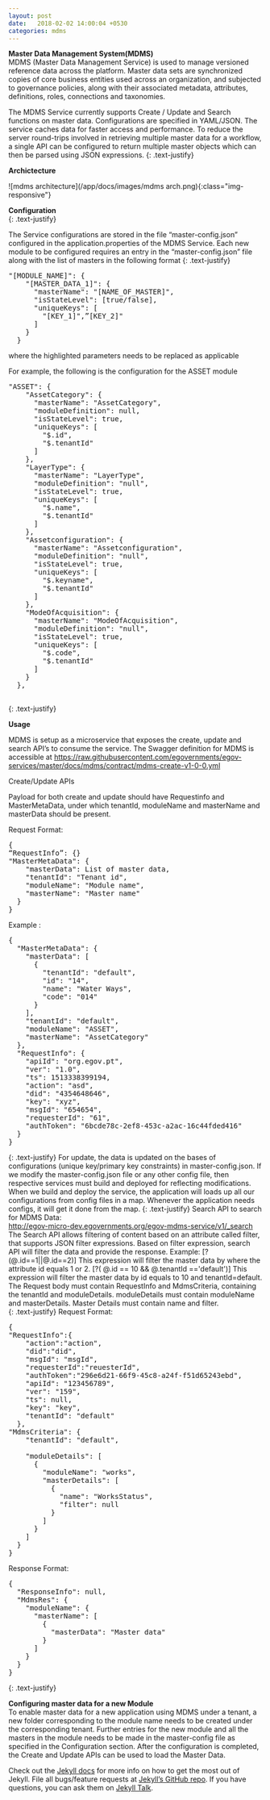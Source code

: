 ```yaml
---
layout: post
date:   2018-02-02 14:00:04 +0530
categories: mdms
---
```

<b>Master Data Management System(MDMS)</b><br>
MDMS (Master Data Management Service) is used to manage versioned reference data across the platform. Master data sets are synchronized copies of core business entities used across an organization, and subjected to governance policies, along with their associated metadata, attributes, definitions, roles, connections and taxonomies.

The MDMS Service currently supports Create / Update and Search functions on master data. Configurations are specified in YAML/JSON. The service caches data for faster access and performance. To reduce the server round-trips involved in retrieving multiple master data for a workflow, a single API can be configured to return multiple master objects which can then be parsed using JSON expressions.
{: .text-justify}

<b>Archictecture</b><br>

![mdms architecture](/app/docs/images/mdms arch.png){:class="img-responsive"}


<b>Configuration</b><br>
{: .text-justify}

The Service configurations are stored in the file “master-config.json” configured in the application.properties of the MDMS Service. Each new module to be configured requires an entry in the “master-config.json” file along with the list of masters in the following format
{: .text-justify}

<pre>
"[MODULE_NAME]": {
    "[MASTER_DATA_1]": {
      "masterName": "[NAME_OF_MASTER]",
      "isStateLevel": [true/false],
      "uniqueKeys": [
        "[KEY_1]",”[KEY_2]"
      ]
    }
  }
</pre>
where the highlighted parameters needs to be replaced as applicable

For example, the following is the configuration for the ASSET module

<pre>
"ASSET": {
    "AssetCategory": {
      "masterName": "AssetCategory",
      "moduleDefinition": null,
      "isStateLevel": true,
      "uniqueKeys": [
        "$.id",
        "$.tenantId"
      ]
    },
    "LayerType": {
      "masterName": "LayerType",
      "moduleDefinition": "null",
      "isStateLevel": true,
      "uniqueKeys": [
        "$.name",
        "$.tenantId"
      ]
    },
    "Assetconfiguration": {
      "masterName": "Assetconfiguration",
      "moduleDefinition": "null",
      "isStateLevel": true,
      "uniqueKeys": [
        "$.keyname",
        "$.tenantId"
      ]
    },
    "ModeOfAcquisition": {
      "masterName": "ModeOfAcquisition",
      "moduleDefinition": "null",
      "isStateLevel": true,
      "uniqueKeys": [
        "$.code",
        "$.tenantId"
      ]
    }
  },

</pre>
{: .text-justify}

<b>Usage</b><br>

MDMS is setup as a microservice that exposes the create, update and search API’s to consume the service. The Swagger definition for MDMS is accessible at <a href="#" class="btn btn--primary">https://raw.githubusercontent.com/egovernments/egov-services/master/docs/mdms/contract/mdms-create-v1-0-0.yml</a><br>

Create/Update APIs

Payload for both create and update should have Requestinfo and MasterMetaData, under which tenantId, moduleName and masterName and masterData should be present.

Request Format:

<pre>
{
“RequestInfo”: {}
"MasterMetaData": {
    "masterData": List of master data,
    "tenantId": "Tenant id",
    "moduleName": "Module name",
    "masterName": "Master name"
  }
}
</pre>
Example :
<pre>
{
  "MasterMetaData": {
    "masterData": [
      {
        "tenantId": "default",
        "id": "14",
        "name": "Water Ways",
        "code": "014"
      }
    ],
    "tenantId": "default",
    "moduleName": "ASSET",
    "masterName": "AssetCategory"
  },
  "RequestInfo": {
    "apiId": "org.egov.pt",
    "ver": "1.0",
    "ts": 1513338399194,
    "action": "asd",
    "did": "4354648646",
    "key": "xyz",
    "msgId": "654654",
    "requesterId": "61",
    "authToken": "6bcde78c-2ef8-453c-a2ac-16c44fded416"
  }
}
</pre>
{: .text-justify}
For update, the data is updated on the bases of configurations (unique key/primary key constraints) in master-config.json.
If we modify the master-config.json file or any other config file, then respective services must build and deployed for reflecting modifications.
When we build and deploy the service, the application will loads up all our configurations from config files in a map. Whenever the application needs configs, it will get it done from the map.
{: .text-justify}
Search API to search for MDMS Data:<br>
<a href="#"
class="btn--primary">http://egov-micro-dev.egovernments.org/egov-mdms-service/v1/_search</a><br>
The Search API allows filtering of content based on an attribute called filter, that supports JSON filter expressions. Based on filter expression, search API will filter the data and provide the response. Example:
[?(@.id==1||@.id==2)] This expression will filter the master data by where the attribute id  equals 1 or 2.
[?( @.id == 10 && @.tenantId =='default')] This expression will filter the master data by id equals to 10 and tenantId=default.
The Request body must contain RequestInfo and MdmsCriteria, containing the tenantId and moduleDetails. moduleDetails must contain moduleName and masterDetails. Master Details must contain name and filter.<br>
{: .text-justify}
Request Format:
<pre>
{
"RequestInfo":{
    "action":"action",
    "did":"did",
    "msgId": "msgId",
    "requesterId":"reuesterId",
    "authToken":"296e6d21-66f9-45c8-a24f-f51d65243ebd",
    "apiId": "123456789",
    "ver": "159",
    "ts": null,
    "key": "key",
    "tenantId": "default"
  },
"MdmsCriteria": {
    "tenantId": "default",

    "moduleDetails": [
      {
        "moduleName": "works",
        "masterDetails": [
          {
            "name": "WorksStatus",
            "filter": null
          }
        ]
      }
    ]
  }
}
</pre>
Response Format:
<pre>
{
  "ResponseInfo": null,
  "MdmsRes": {
    "moduleName": {
      "masterName": [
        {
          "masterData": "Master data"
        }
      ]
    }
  }
}
</pre>
{: .text-justify}

<b>Configuring master data for a new Module</b><br>
To enable master data for a new application using MDMS under a tenant, a new folder corresponding to the module name needs to be created under the corresponding tenant. Further entries for the new module and all the masters in the module needs to be made in the master-config file as specified in the Configuration section. After the configuration is completed, the Create and Update APIs can be used to load the Master Data.



Check out the [Jekyll docs][jekyll-docs] for more info on how to get the most out of Jekyll. File all bugs/feature requests at [Jekyll’s GitHub repo][jekyll-gh]. If you have questions, you can ask them on [Jekyll Talk][jekyll-talk].

[jekyll-docs]: http://jekyllrb.com/docs/home
[jekyll-gh]:   https://github.com/jekyll/jekyll
[jekyll-talk]: https://talk.jekyllrb.com/
